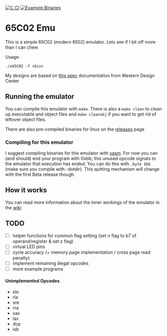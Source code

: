 [![C CI](https://github.com/SamBkamp/6502emu/actions/workflows/c-CI.yml/badge.svg?branch=main)](https://github.com/SamBkamp/6502emu/actions/workflows/c-CI.yml)
[![Example Binaries](https://github.com/SamBkamp/6502emu/actions/workflows/example_bin.yml/badge.svg)](https://github.com/SamBkamp/6502emu/actions/workflows/example_bin.yml)
# 65C02 Emu

This is a simple 65C02 (modern 6502) emulator. Lets see if I bit off more than I can chew

Usage:
```
./s65C02 -f <bin>
```

My designs are based on [this spec](https://www.westerndesigncenter.com/wdc/documentation/w65c02s.pdf) documentation from Western Design Center

## Running the emulator

You can compile this emulator with `make`. There is also a `make clean` to clean up executable and object files and `make cleanobj` if you want to get rid of leftover object files.

There are also pre-compiled binaries for linux on the [releases](https://github.com/SamBkamp/6502emu/releases) page

### Compiling for this emulator

I suggest compiling binaries for this emulator with [vasm](http://sun.hasenbraten.de/vasm/). For now you can (and should) end your program with 0xbb; this unused opcode signals to the emulator that execution has ended. You can do this with `.byte $bb` (make sure you compile with -dotdir). This quitting mechanism will change with the first Beta release though. 

## How it works

You can read more information about the inner workings of the emulator in the [wiki](https://github.com/SamBkamp/6502emu/wiki)

## TODO
- [ ] helper functions for common flag setting (set n flag to b7 of operand/register & set z flag)
- [ ] virtual LED pins
- [ ] cycle accuracy (+ memory page implementation / cross page read penalty)
- [ ] implement remaining illegal opcodes
- [ ] more example programs

#### Unimplemented Opcodes
  - slo
  - rla
  - sre
  - rra
  - sax
  - lax
  - dcp
  - isb